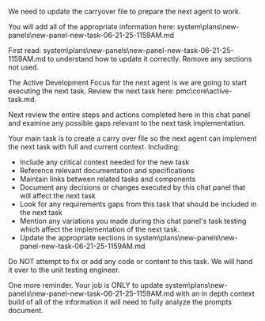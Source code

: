 We need to update the carryover file to prepare the next agent to work.  

You will add all of the appropriate information here:
system\plans\new-panels\new-panel-new-task-06-21-25-1159AM.md

First read: system\plans\new-panels\new-panel-new-task-06-21-25-1159AM.md to understand how to update it correctly. Remove any sections not used.

The Active Development Focus for the next agent is we are going to start executing the next task. Review the next task here: pmc\core\active-task.md. 

Next review the entire steps and actions completed here in this chat panel and examine any possible gaps relevant to the next task implementation.

Your main task is to create a carry over file so the next agent can implement the next task with full and current context. Including:
   - Include any critical context needed for the new task
   - Reference relevant documentation and specifications
   - Maintain links between related tasks and components
   - Document any decisions or changes executed by this chat panel that will affect the next task
   - Look for any requirements gaps from this task that should be included in the next task
   - Mention any variations you made during this chat panel's task testing which affect the implementation of the next task.
   - Update the appropriate sections in system\plans\new-panels\new-panel-new-task-06-21-25-1159AM.md

Do NOT attempt to fix or add any code or content to this task. We will hand it over to the unit testing engineer.  

One more reminder. Your job is ONLY to update system\plans\new-panels\new-panel-new-task-06-21-25-1159AM.md with an in depth context build of all of the information it will need to fully analyze the prompts document.
